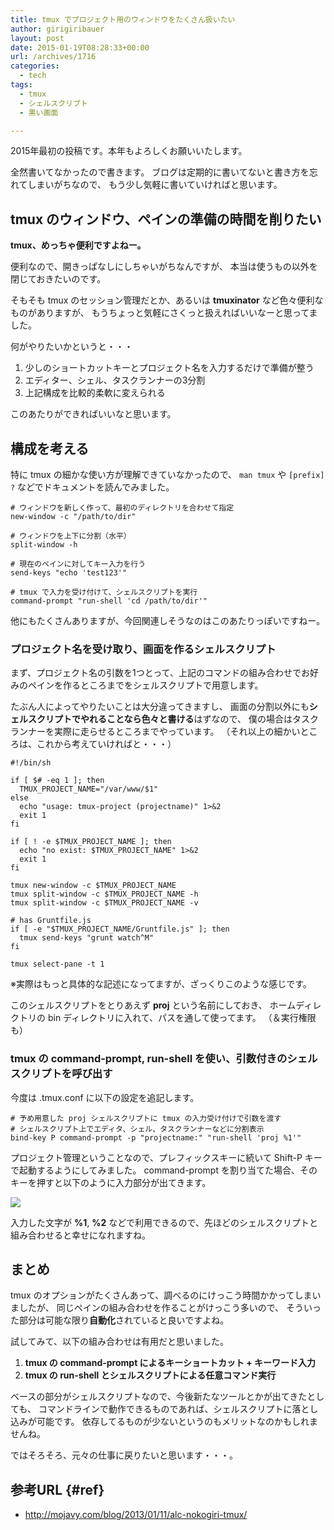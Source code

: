 ```yaml
---
title: tmux でプロジェクト用のウィンドウをたくさん扱いたい
author: girigiribauer
layout: post
date: 2015-01-19T08:28:33+00:00
url: /archives/1716
categories:
  - tech
tags:
  - tmux
  - シェルスクリプト
  - 黒い画面

---
```

2015年最初の投稿です。本年もよろしくお願いいたします。

全然書いてなかったので書きます。 ブログは定期的に書いてないと書き方を忘れてしまいがちなので、 もう少し気軽に書いていければと思います。

## tmux のウィンドウ、ペインの準備の時間を削りたい

**tmux、めっちゃ便利ですよねー。**

便利なので、開きっぱなしにしちゃいがちなんですが、 本当は使うもの以外を閉じておきたいのです。

そもそも tmux のセッション管理だとか、あるいは **tmuxinator** など色々便利なものがありますが、 もうちょっと気軽にさくっと扱えればいいなーと思ってました。

何がやりたいかというと・・・

  1. 少しのショートカットキーとプロジェクト名を入力するだけで準備が整う
  2. エディター、シェル、タスクランナーの3分割
  3. 上記構成を比較的柔軟に変えられる

このあたりができればいいなと思います。

## 構成を考える

特に tmux の細かな使い方が理解できていなかったので、 `man tmux` や `[prefix] ?` などでドキュメントを読んでみました。

    # ウィンドウを新しく作って、最初のディレクトリを合わせて指定
    new-window -c "/path/to/dir"
    
    # ウィンドウを上下に分割（水平）
    split-window -h
    
    # 現在のペインに対してキー入力を行う
    send-keys "echo 'test123'"
    
    # tmux で入力を受け付けて、シェルスクリプトを実行
    command-prompt "run-shell 'cd /path/to/dir'"
    

他にもたくさんありますが、今回関連しそうなのはこのあたりっぽいですねー。

### プロジェクト名を受け取り、画面を作るシェルスクリプト

まず、プロジェクト名の引数を1つとって、上記のコマンドの組み合わせでお好みのペインを作るところまでをシェルスクリプトで用意します。

たぶん人によってやりたいことは大分違ってきますし、 画面の分割以外にも**シェルスクリプトでやれることなら色々と書ける**はずなので、 僕の場合はタスクランナーを実際に走らせるところまでやっています。 （それ以上の細かいところは、これから考えていければと・・・）

    #!/bin/sh
    
    if [ $# -eq 1 ]; then
      TMUX_PROJECT_NAME="/var/www/$1"
    else
      echo "usage: tmux-project (projectname)" 1>&2
      exit 1
    fi
    
    if [ ! -e $TMUX_PROJECT_NAME ]; then
      echo "no exist: $TMUX_PROJECT_NAME" 1>&2
      exit 1
    fi
    
    tmux new-window -c $TMUX_PROJECT_NAME
    tmux split-window -c $TMUX_PROJECT_NAME -h
    tmux split-window -c $TMUX_PROJECT_NAME -v
    
    # has Gruntfile.js
    if [ -e "$TMUX_PROJECT_NAME/Gruntfile.js" ]; then
      tmux send-keys "grunt watch^M"
    fi
    
    tmux select-pane -t 1
    

※実際はもっと具体的な記述になってますが、ざっくりこのような感じです。

このシェルスクリプトをとりあえず **proj** という名前にしておき、 ホームディレクトリの bin ディレクトリに入れて、パスを通して使ってます。 （＆実行権限も）

### tmux の command-prompt, run-shell を使い、引数付きのシェルスクリプトを呼び出す

今度は .tmux.conf に以下の設定を追記します。

    # 予め用意した proj シェルスクリプトに tmux の入力受け付けで引数を渡す
    # シェルスクリプト上でエディタ、シェル、タスクランナーなどに分割表示
    bind-key P command-prompt -p "projectname:" "run-shell 'proj %1'"
    

プロジェクト管理ということなので、プレフィックスキーに続いて Shift-P キーで起動するようにしてみました。 command-prompt を割り当てた場合、そのキーを押すと以下のように入力部分が出てきます。

![][1]

入力した文字が **%1**, **%2** などで利用できるので、先ほどのシェルスクリプトと組み合わせると幸せになれますね。

## まとめ

tmux のオプションがたくさんあって、調べるのにけっこう時間かかってしまいましたが、 同じペインの組み合わせを作ることがけっこう多いので、 そういった部分は可能な限り**自動化**されていると良いですよね。

試してみて、以下の組み合わせは有用だと思いました。

  1. **tmux の command-prompt によるキーショートカット + キーワード入力**
  2. **tmux の run-shell とシェルスクリプトによる任意コマンド実行**

ベースの部分がシェルスクリプトなので、今後新たなツールとかが出てきたとしても、 コマンドラインで動作できるものであれば、シェルスクリプトに落とし込みが可能です。 依存してるものが少ないというのもメリットなのかもしれませんね。

ではそろそろ、元々の仕事に戻りたいと思います・・・。

## 参考URL {#ref}

  * <http://mojavy.com/blog/2013/01/11/alc-nokogiri-tmux/>

 [1]: /img/2015/01/tmuxproj01.png
